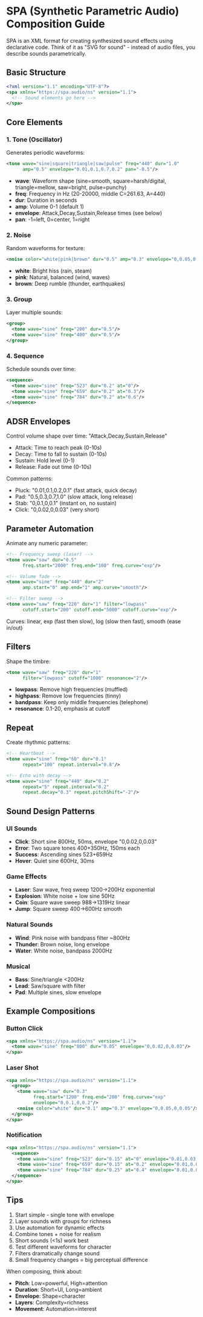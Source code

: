 # SPA (Synthetic Parametric Audio) Composition Guide

SPA is an XML format for creating synthesized sound effects using declarative code. Think of it as "SVG for sound" - instead of audio files, you describe sounds parametrically.

## Basic Structure
```xml
<?xml version="1.1" encoding="UTF-8"?>
<spa xmlns="https://spa.audio/ns" version="1.1">
  <!-- Sound elements go here -->
</spa>
```

## Core Elements

### 1. Tone (Oscillator)
Generates periodic waveforms:
```xml
<tone wave="sine|square|triangle|saw|pulse" freq="440" dur="1.0" 
      amp="0.5" envelope="0.01,0.1,0.7,0.2" pan="-0.5"/>
```
- **wave**: Waveform shape (sine=smooth, square=harsh/digital, triangle=mellow, saw=bright, pulse=punchy)
- **freq**: Frequency in Hz (20-20000, middle C=261.63, A=440)
- **dur**: Duration in seconds
- **amp**: Volume 0-1 (default 1)
- **envelope**: Attack,Decay,Sustain,Release times (see below)
- **pan**: -1=left, 0=center, 1=right

### 2. Noise
Random waveforms for texture:
```xml
<noise color="white|pink|brown" dur="0.5" amp="0.3" envelope="0,0.05,0,0.1"/>
```
- **white**: Bright hiss (rain, steam)
- **pink**: Natural, balanced (wind, waves)  
- **brown**: Deep rumble (thunder, earthquakes)

### 3. Group
Layer multiple sounds:
```xml
<group>
  <tone wave="sine" freq="200" dur="0.5"/>
  <tone wave="sine" freq="400" dur="0.5"/>
</group>
```

### 4. Sequence
Schedule sounds over time:
```xml
<sequence>
  <tone wave="sine" freq="523" dur="0.2" at="0"/>
  <tone wave="sine" freq="659" dur="0.2" at="0.3"/>
  <tone wave="sine" freq="784" dur="0.2" at="0.6"/>
</sequence>
```

## ADSR Envelopes
Control volume shape over time: "Attack,Decay,Sustain,Release"
- Attack: Time to reach peak (0-10s)
- Decay: Time to fall to sustain (0-10s)
- Sustain: Hold level (0-1)
- Release: Fade out time (0-10s)

Common patterns:
- Pluck: "0.01,0.1,0.2,0.1" (fast attack, quick decay)
- Pad: "0.5,0.3,0.7,1.0" (slow attack, long release)
- Stab: "0,0.1,0,0.1" (instant on, no sustain)
- Click: "0,0.02,0,0.03" (very short)

## Parameter Automation
Animate any numeric parameter:
```xml
<!-- Frequency sweep (laser) -->
<tone wave="saw" dur="0.5" 
      freq.start="2000" freq.end="100" freq.curve="exp"/>

<!-- Volume fade -->
<tone wave="sine" freq="440" dur="2" 
      amp.start="0" amp.end="1" amp.curve="smooth"/>

<!-- Filter sweep -->
<tone wave="saw" freq="220" dur="1" filter="lowpass"
      cutoff.start="200" cutoff.end="5000" cutoff.curve="exp"/>
```
Curves: linear, exp (fast then slow), log (slow then fast), smooth (ease in/out)

## Filters
Shape the timbre:
```xml
<tone wave="saw" freq="220" dur="1" 
      filter="lowpass" cutoff="1000" resonance="2"/>
```
- **lowpass**: Remove high frequencies (muffled)
- **highpass**: Remove low frequencies (tinny)
- **bandpass**: Keep only middle frequencies (telephone)
- **resonance**: 0.1-20, emphasis at cutoff

## Repeat
Create rhythmic patterns:
```xml
<!-- Heartbeat -->
<tone wave="sine" freq="60" dur="0.1" 
      repeat="100" repeat.interval="0.8"/>

<!-- Echo with decay -->
<tone wave="sine" freq="440" dur="0.2"
      repeat="5" repeat.interval="0.2" 
      repeat.decay="0.3" repeat.pitchShift="-2"/>
```

## Sound Design Patterns

### UI Sounds
- **Click**: Short sine 800Hz, 50ms, envelope "0,0.02,0,0.03"
- **Error**: Two square tones 400+350Hz, 150ms each
- **Success**: Ascending sines 523+659Hz
- **Hover**: Quiet sine 600Hz, 30ms

### Game Effects
- **Laser**: Saw wave, freq sweep 1200→200Hz exponential
- **Explosion**: White noise + low sine 50Hz
- **Coin**: Square wave sweep 988→1319Hz linear
- **Jump**: Square sweep 400→600Hz smooth

### Natural Sounds
- **Wind**: Pink noise with bandpass filter ~800Hz
- **Thunder**: Brown noise, long envelope
- **Water**: White noise, bandpass 2000Hz

### Musical
- **Bass**: Sine/triangle <200Hz
- **Lead**: Saw/square with filter
- **Pad**: Multiple sines, slow envelope

## Example Compositions

### Button Click
```xml
<spa xmlns="https://spa.audio/ns" version="1.1">
  <tone wave="sine" freq="800" dur="0.05" envelope="0,0.02,0,0.03"/>
</spa>
```

### Laser Shot
```xml
<spa xmlns="https://spa.audio/ns" version="1.1">
  <group>
    <tone wave="saw" dur="0.3" 
          freq.start="1200" freq.end="200" freq.curve="exp"
          envelope="0,0.1,0,0.2"/>
    <noise color="white" dur="0.1" amp="0.3" envelope="0,0.05,0,0.05"/>
  </group>
</spa>
```

### Notification
```xml
<spa xmlns="https://spa.audio/ns" version="1.1">
  <sequence>
    <tone wave="sine" freq="523" dur="0.15" at="0" envelope="0.01,0.03,0.6,0.11"/>
    <tone wave="sine" freq="659" dur="0.15" at="0.2" envelope="0.01,0.03,0.6,0.11"/>
    <tone wave="sine" freq="784" dur="0.25" at="0.4" envelope="0.01,0.04,0.7,0.20"/>
  </sequence>
</spa>
```

## Tips
1. Start simple - single tone with envelope
2. Layer sounds with groups for richness
3. Use automation for dynamic effects
4. Combine tones + noise for realism
5. Short sounds (<1s) work best
6. Test different waveforms for character
7. Filters dramatically change sound
8. Small frequency changes = big perceptual difference

When composing, think about:
- **Pitch**: Low=powerful, High=attention
- **Duration**: Short=UI, Long=ambient
- **Envelope**: Shape=character
- **Layers**: Complexity=richness
- **Movement**: Automation=interest
